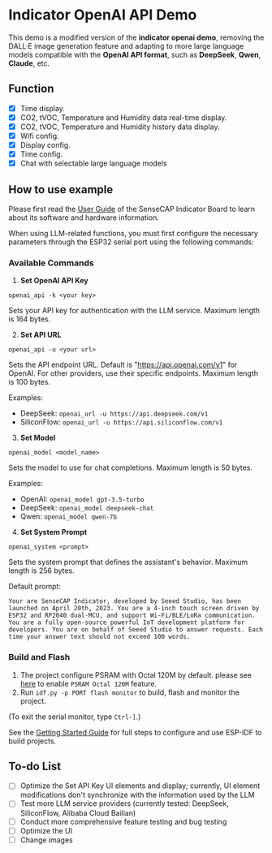 # Indicator OpenAI API Demo

This demo is a modified version of the **indicator openai demo**, removing the DALL·E image generation feature and adapting to more large language models compatible with the **OpenAI API format**, such as **DeepSeek**, **Qwen**, **Claude**, etc.

## Function
- [x] Time display.
- [x] CO2, tVOC, Temperature and Humidity data real-time display.
- [x] CO2, tVOC, Temperature and Humidity history data display.
- [x] Wifi config.
- [x] Display config.
- [x] Time config.
- [x] Chat with selectable large language models

## How to use example

Please first read the [User Guide](https://wiki.seeedstudio.com/SenseCAP_Indicator_Get_Started) of the SenseCAP Indicator Board to learn about its software and hardware information.

When using LLM-related functions, you must first configure the necessary parameters through the ESP32 serial port using the following commands:

### Available Commands

1. **Set OpenAI API Key**

```
openai_api -k <your key>
```
Sets your API key for authentication with the LLM service. Maximum length is 164 bytes.

2. **Set API URL**

```
openai_api -u <your url>
```
Sets the API endpoint URL. Default is "https://api.openai.com/v1" for OpenAI. For other providers, use their specific endpoints. Maximum length is 100 bytes.

Examples:
- DeepSeek: `openai_url -u https://api.deepseek.com/v1`
- SiliconFlow: `openai_url -u https://api.siliconflow.com/v1`

3. **Set Model**

```
openai_model <model_name>
```
Sets the model to use for chat completions. Maximum length is 50 bytes.

Examples:
- OpenAI: `openai_model gpt-3.5-turbo`
- DeepSeek: `openai_model deepseek-chat`
- Qwen: `openai_model qwen-7b`

4. **Set System Prompt**

```
openai_system <prompt>
```
Sets the system prompt that defines the assistant's behavior. Maximum length is 256 bytes.

Default prompt:
```
Your are SenseCAP Indicator, developed by Seeed Studio, has been launched on April 20th, 2023. You are a 4-inch touch screen driven by ESP32 and RP2040 dual-MCU, and support Wi-Fi/BLE/LoRa communication. You are a fully open-source powerful IoT development platform for developers. You are on behalf of Seeed Studio to answer requests. Each time your answer text should not exceed 100 words.
```

### Build and Flash

1. The project configure PSRAM with Octal 120M by default. please see [here](../../tools/patch/README.md#idf-patch) to enable `PSRAM Octal 120M` feature.
2. Run `idf.py -p PORT flash monitor` to build, flash and monitor the project.

(To exit the serial monitor, type ``Ctrl-]``.)

See the [Getting Started Guide](https://docs.espressif.com/projects/esp-idf/en/latest/get-started/index.html) for full steps to configure and use ESP-IDF to build projects.

## To-do List
- [ ] Optimize the Set API Key UI elements and display; currently, UI element modifications don't synchronize with the information used by the LLM
- [ ] Test more LLM service providers (currently tested: DeepSeek, SiliconFlow, Alibaba Cloud Bailian)
- [ ] Conduct more comprehensive feature testing and bug testing
- [ ] Optimize the UI
- [ ] Change images

